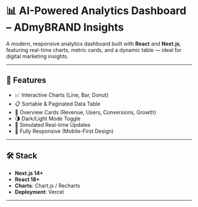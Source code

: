 # 📊 AI-Powered Analytics Dashboard – ADmyBRAND Insights

A modern, responsive analytics dashboard built with **React** and **Next.js**, featuring real-time charts, metric cards, and a dynamic table — ideal for digital marketing insights.

---

## 🚀 Features

- 📈 Interactive Charts (Line, Bar, Donut)
- 📋 Sortable & Paginated Data Table
- 🧠 Overview Cards (Revenue, Users, Conversions, Growth)
- 🌗 Dark/Light Mode Toggle
- 🔁 Simulated Real-time Updates
- 📱 Fully Responsive (Mobile-First Design)

---

## 🛠 Stack

- **Next.js 14+**
- **React 18+**
- **Charts**: Chart.js / Recharts
- **Deployment**: Vercel

---

